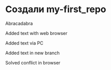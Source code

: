 # Создали my-first_repo


Abracadabra

Added text with web browser

Added text via PC

Added text in new branch

Solved conflict in browser

